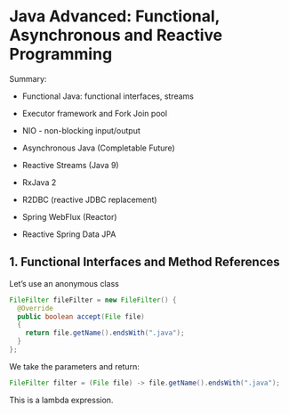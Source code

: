 # Java Advanced: Functional, Asynchronous and Reactive Programming

Summary:

- Functional Java: functional interfaces, streams

- Executor framework and Fork Join pool

- NIO - non-blocking input/output

- Asynchronous Java (Completable Future)

- Reactive Streams (Java 9)

- RxJava 2

- R2DBC (reactive JDBC replacement)

- Spring WebFlux (Reactor)

- Reactive Spring Data JPA

## 1. Functional Interfaces and Method References

Let’s use an anonymous class

```java
FileFilter fileFilter = new FileFilter() {
  @Override
  public boolean accept(File file)
  {
    return file.getName().endsWith(".java");
  }
};
```

We take the parameters and return:

```java
FileFilter filter = (File file) -> file.getName().endsWith(".java");
```

This is a lambda expression.



